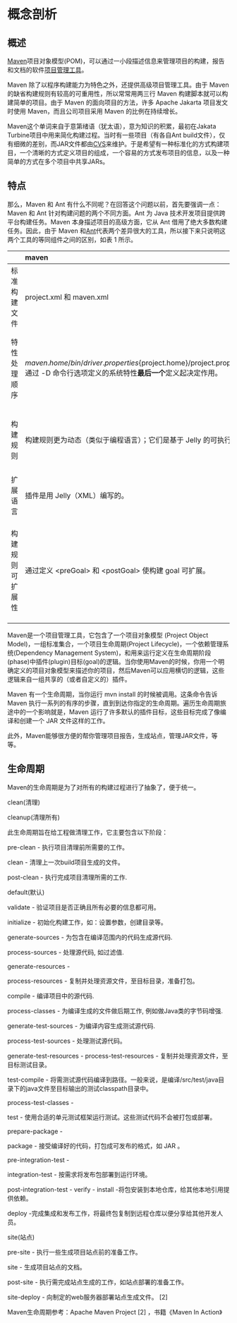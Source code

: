 # 概念剖析

## 概述

[Maven](https://baike.baidu.com/item/Maven)项目对象模型\(POM\)，可以通过一小段描述信息来管理项目的构建，报告和文档的软件[项目管理工具](https://baike.baidu.com/item/项目管理工具)。

Maven 除了以程序构建能力为特色之外，还提供高级项目管理工具。由于 Maven 的缺省构建规则有较高的可重用性，所以常常用两三行 Maven 构建脚本就可以构建简单的项目。由于 Maven 的面向项目的方法，许多 Apache Jakarta 项目发文时使用 Maven，而且公司项目采用 Maven 的比例在持续增长。

Maven这个单词来自于意第绪语（犹太语），意为知识的积累，最初在Jakata Turbine项目中用来简化构建过程。当时有一些项目（有各自Ant build文件），仅有细微的差别，而JAR文件都由[CVS](https://baike.baidu.com/item/CVS)来维护。于是希望有一种标准化的方式构建项目，一个清晰的方式定义项目的组成，一个容易的方式发布项目的信息，以及一种简单的方式在多个项目中共享JARs。

## 特点

那么，Maven 和 Ant 有什么不同呢？在回答这个问题以前，首先要强调一点：Maven 和 Ant 针对构建问题的两个不同方面。Ant 为 Java 技术开发项目提供跨平台构建任务。Maven 本身描述项目的高级方面，它从 Ant 借用了绝大多数构建任务。因此，由于 Maven 和[Ant](https://baike.baidu.com/item/Ant/785685)代表两个差异很大的工具，所以接下来只说明这两个工具的等同组件之间的区别，如表 1 所示。

|  | maven | **Ant** |
| :--- | :--- | :--- |
| 标准构建文件 | project.xml 和 maven.xml | build.xml |
| 特性处理顺序 | ${maven.home}/bin/driver.properties${project.home}/project.properties${project.home}/build.properties${user.home}/build.properties通过 -D 命令行选项定义的系统特性**最后一个**定义起决定作用。 | 通过 -D 命令行选项定义的系统特性由 任务装入的特性**第一个**定义最先被处理。 |
| 构建规则 | 构建规则更为动态（类似于编程语言）；它们是基于 Jelly 的可执行 XML。 | 构建规则或多或少是静态的，除非使用&lt;script&gt;任务 |
| 扩展语言 | 插件是用 Jelly（XML）编写的。 | 插件是用 Java 语言编写的。 |
| 构建规则可扩展性 | 通过定义 &lt;preGoal&gt; 和 &lt;postGoal&gt; 使构建 goal 可扩展。 | 构建规则不易扩展；可通过使用 &lt;script&gt; 任务模拟 &lt;preGoal&gt; 和 &lt;postGoal&gt; 所起的作用。 |

Maven是一个项目管理工具，它包含了一个项目对象模型 \(Project Object Model\)，一组标准集合，一个项目生命周期\(Project Lifecycle\)，一个依赖管理系统\(Dependency Management System\)，和用来运行定义在生命周期阶段\(phase\)中插件\(plugin\)目标\(goal\)的逻辑。当你使用Maven的时候，你用一个明确定义的项目对象模型来描述你的项目，然后Maven可以应用横切的逻辑，这些逻辑来自一组共享的（或者自定义的）插件。

Maven 有一个生命周期，当你运行 mvn install 的时候被调用。这条命令告诉 Maven 执行一系列的有序的步骤，直到到达你指定的生命周期。遍历生命周期旅途中的一个影响就是，Maven 运行了许多默认的插件目标，这些目标完成了像编译和创建一个 JAR 文件这样的工作。

此外，Maven能够很方便的帮你管理项目报告，生成站点，管理JAR文件，等等。

## 生命周期

Maven的生命周期是为了对所有的构建过程进行了抽象了，便于统一。

clean\(清理\)

cleanup\(清理所有\)

此生命周期旨在给工程做清理工作，它主要包含以下阶段：

pre-clean - 执行项目清理前所需要的工作。

clean - 清理上一次build项目生成的文件。

post-clean - 执行完成项目清理所需的工作.

default\(默认\)

validate - 验证项目是否正确且所有必要的信息都可用。

initialize - 初始化构建工作，如：设置参数，创建目录等。

generate-sources - 为包含在编译范围内的代码生成源代码.

process-sources - 处理源代码, 如过滤值.

generate-resources -

process-resources - 复制并处理资源文件，至目标目录，准备打包。

compile - 编译项目中的源代码.

process-classes - 为编译生成的文件做后期工作, 例如做Java类的字节码增强.

generate-test-sources - 为编译内容生成测试源代码.

process-test-sources - 处理测试源代码。

generate-test-resources - process-test-resources - 复制并处理资源文件，至目标测试目录。

test-compile - 将需测试源代码编译到路径。一般来说，是编译/src/test/java目录下的java文件至目标输出的测试classpath目录中。

process-test-classes -

test - 使用合适的单元测试框架运行测试。这些测试代码不会被打包或部署。

prepare-package -

package - 接受编译好的代码，打包成可发布的格式，如 JAR 。

pre-integration-test -

integration-test - 按需求将发布包部署到运行环境。

post-integration-test - verify - install -将包安装到本地仓库，给其他本地引用提供依赖。

deploy -完成集成和发布工作，将最终包复制到远程仓库以便分享给其他开发人员。

site\(站点\)

pre-site - 执行一些生成项目站点前的准备工作。

site - 生成项目站点的文档。

post-site - 执行需完成站点生成的工作，如站点部署的准备工作。

site-deploy - 向制定的web服务器部署站点生成文件。 \[2\]

Maven生命周期参考：Apache Maven Project \[2\] ，书籍《Maven In Action》

